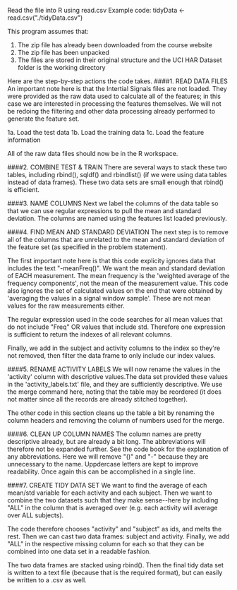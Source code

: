 Read the file into R using read.csv
Example code: tidyData <- read.csv("./tidyData.csv")

This program assumes that:
1. The zip file has already been downloaded from the course website
2. The zip file has been unpacked
3. The files are stored in their original structure and the UCI HAR Dataset folder is the working directory

Here are the step-by-step actions the code takes.
####1. READ DATA FILES
An important note here is that the Intertial Signals files are not loaded. They were provided as the raw data used to calculate all of the features; in this case we are interested in processing the features themselves. We will not be redoing the filtering and other data processing already performed to generate the feature set.

1a. Load the test data
1b. Load the training data
1c. Load the feature information

All of the raw data files should now be in the R workspace. 

####2. COMBINE TEST & TRAIN
There are several ways to stack these two tables, including rbind(), sqldf()
and rbindlist() (if we were using data tables instead of data frames). These two data sets are small enough that rbind() is efficient.


####3. NAME COLUMNS
Next we label the columns of the data table so that we can use regular expressions to pull the mean and standard deviation. The columns are named using the features list loaded previously. 

####4. FIND MEAN AND STANDARD DEVIATION
The next step is to remove all of the columns that are unrelated to the mean and standard deviation of the feature set (as specified in the problem statement). 

The first important note here is that this code explicity ignores data that includes the text "-meanFreq()". We want the mean and standard deviation of EACH measurement. The mean frequency is the 'weighted average of the frequency components', not the mean of the measurement value. This code also ignores the set of calculated values on the end that were obtained by 'averaging the values in a signal window sample'. These are not mean values for the raw measurements either. 

The regular expression used in the code searches for all mean values that do not include "Freq" OR values that include std. Therefore one expression is sufficient to return the indexes of all relevant columns. 

Finally, we add in the subject and activity columns to the index so they're not removed, then filter the data frame to only include our index values.


####5. RENAME ACTIVITY LABELS
We will now rename the values in the 'activity' column with descriptive values.The data set provided these values in the 'activity_labels.txt' file, and they are sufficiently descriptive. We use the merge command here, noting that the table may be reordered (it does not matter since all the records are already stitched together).

The other code in this section cleans up the table a bit by renaming the column headers and removing the column of numbers used for the merge.


####6. CLEAN UP COLUMN NAMES
The column names are pretty descriptive already, but are already a bit long. The abbreviations will therefore not be expanded further. See the code book for the explanation of any abbreviations. Here we will remove "()" and "-" because they are unnecessary to the name. Uppdercase letters are kept to improve readability. Once again this can be accomplished in a single line.


####7. CREATE TIDY DATA SET
We want to find the average of each mean/std variable for each activity and each subject. Then we want to combine the two datasets such that they make sense--here by including "ALL" in the column that is averaged over (e.g. each activity will average over ALL subjects).

The code therefore chooses "activity" and "subject" as ids, and melts the rest. Then we can cast two data frames: subject and activity. Finally, we add "ALL" in the respective missing column for each so that they can be combined into one data set in a readable fashion.

The two data frames are stacked using rbind(). Then the final tidy data set is written to a text file (because that is the required format), but can easily be written to a .csv as well.